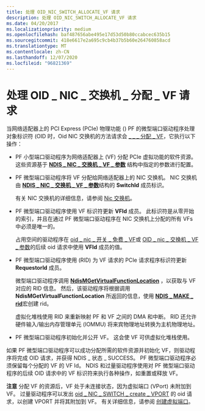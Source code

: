 ```yaml
---
title: 处理 OID_NIC_SWITCH_ALLOCATE_VF 请求
description: 处理 OID_NIC_SWITCH_ALLOCATE_VF 请求
ms.date: 04/20/2017
ms.localizationpriority: medium
ms.openlocfilehash: baf487656abe495e17d53d50b80ccabcec635b15
ms.sourcegitcommit: 418e6617e2a695c9cb4b37b5b60e264760858acd
ms.translationtype: MT
ms.contentlocale: zh-CN
ms.lasthandoff: 12/07/2020
ms.locfileid: "96821369"
---
```

# <a name="handling-oid_nic_switch_allocate_vf-requests"></a>处理 OID \_ NIC \_ 交换机 \_ 分配 \_ VF 请求


当网络适配器上的 PCI Express (PCIe) 物理功能 () PF 的微型端口驱动程序处理对象标识符 (OID 时，Oid NIC 交换机的方法请求会 [ \_ \_ \_ 分配 \_ VF](./oid-nic-switch-allocate-vf.md)，它执行以下操作：

-   PF 小型端口驱动程序为网络适配器上 (VF) 分配 PCIe 虚拟功能的软件资源。 这些资源基于 [**NDIS \_ NIC \_ 交换机 \_ VF \_ 参数**](/windows-hardware/drivers/ddi/ntddndis/ns-ntddndis-_ndis_nic_switch_vf_parameters) 结构中指定的参数进行配置。

-   PF 微型端口驱动程序将 VF 分配给网络适配器上的 NIC 交换机。 NIC 交换机由 [**NDIS \_ NIC \_ 交换机 \_ VF \_ 参数**](/windows-hardware/drivers/ddi/ntddndis/ns-ntddndis-_ndis_nic_switch_vf_parameters)结构的 **SwitchId** 成员标识。

    有关 NIC 交换机的详细信息，请参阅 [Nic 交换机](nic-switches.md)。

-   PF 微型端口驱动程序使用 VF 标识符更新 **VFId** 成员。 此标识符是从零开始的索引，并且在通过 PF 微型端口驱动程序在 NIC 交换机上分配的所有 VFs 中必须是唯一的。

    占用空间的驱动程序在 [oid \_ nic \_ 开关 \_ 免费 \_ VF](./oid-nic-switch-free-vf.md)或 [OID \_ nic \_ 交换机 \_ VF \_ 参数](./oid-nic-switch-vf-parameters.md)的后续 oid 请求中使用 **VFId** 成员的值。

-   PF 微型端口驱动程序使用 (RID) 为 VF 请求的 PCIe 请求程序标识符更新 **RequestorId** 成员。

    微型端口驱动程序调用 [**NdisMGetVirtualFunctionLocation**](/windows-hardware/drivers/ddi/ndis/nf-ndis-ndismgetvirtualfunctionlocation) ，以获取与 VF 对应的 RID 信息。 然后，该驱动程序将根据调用 **NdisMGetVirtualFunctionLocation** 所返回的信息，使用 [**NDIS \_ MAKE \_ rid**](/windows-hardware/drivers/ddi/ndis/nf-ndis-ndis_make_rid)宏创建 rid。

    虚拟化堆栈使用 RID 来重新映射 PF 和 VF 之间的 DMA 和中断。 RID 还允许硬件输入/输出内存管理单元 (IOMMU) 将来宾物理地址转换为主机物理地址。

-   PF 微型端口驱动程序初始化并公开 VF。 这会使 VF 可供虚拟化堆栈使用。

如果 PF 微型端口驱动程序可以成功分配所需的软件资源并初始化 VF，则驱动程序将完成 OID 请求，并获得 NDIS \_ 状态 \_ SUCCESS。 PF 微型端口驱动程序必须保留每个分配的 VF 的 VF Id。 NDIS 和过量驱动程序使用对 PF 微型端口驱动程序的后续 OID 请求中的 VF 标识符来执行各种操作，如重置或释放 VF。

**注意**  分配 VF 的资源后，VF 处于未连接状态，因为虚拟端口 (VPort) 未附加到 VF。 过量驱动程序可以发出 [oid \_ NIC \_ SWITCH \_ create \_ VPORT](./oid-nic-switch-create-vport.md) 的 oid 请求，以创建 VPORT 并将其附加到 VF。 有关详细信息，请参阅 [创建虚拟端口](creating-a-virtual-port.md)。

 

 

